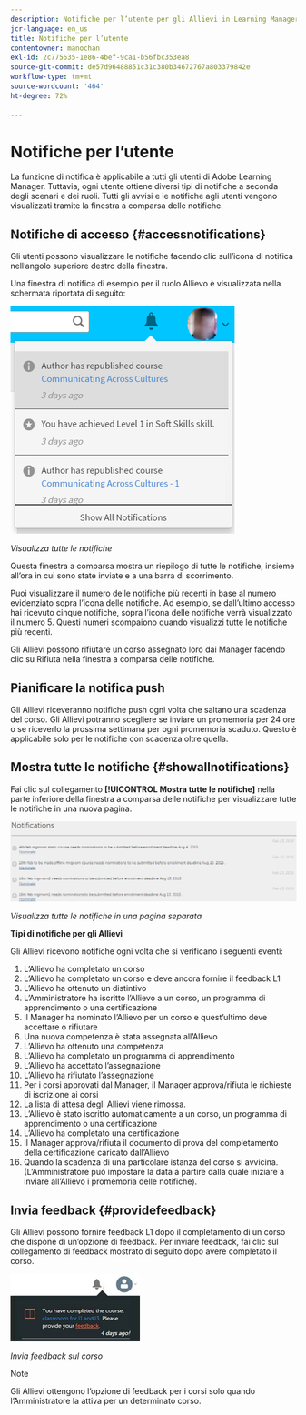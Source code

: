 ```yaml
---
description: Notifiche per l’utente per gli Allievi in Learning Manager.
jcr-language: en_us
title: Notifiche per l’utente
contentowner: manochan
exl-id: 2c775635-1e86-4bef-9ca1-b56fbc353ea8
source-git-commit: de57d96488851c31c380b34672767a803379842e
workflow-type: tm+mt
source-wordcount: '464'
ht-degree: 72%

---
```


# Notifiche per l’utente

<!--User notifications for Learners in Learning Manager.-->

La funzione di notifica è applicabile a tutti gli utenti di Adobe Learning Manager. Tuttavia, ogni utente ottiene diversi tipi di notifiche a seconda degli scenari e dei ruoli. Tutti gli avvisi e le notifiche agli utenti vengono visualizzati tramite la finestra a comparsa delle notifiche.

## Notifiche di accesso {#accessnotifications}

Gli utenti possono visualizzare le notifiche facendo clic sull’icona di notifica nell’angolo superiore destro della finestra.

Una finestra di notifica di esempio per il ruolo Allievo è visualizzata nella schermata riportata di seguito:

![](assets/learner-notifications.png)

*Visualizza tutte le notifiche*

Questa finestra a comparsa mostra un riepilogo di tutte le notifiche, insieme all’ora in cui sono state inviate e a una barra di scorrimento.

Puoi visualizzare il numero delle notifiche più recenti in base al numero evidenziato sopra l’icona delle notifiche. Ad esempio, se dall’ultimo accesso hai ricevuto cinque notifiche, sopra l’icona delle notifiche verrà visualizzato il numero 5. Questi numeri scompaiono quando visualizzi tutte le notifiche più recenti.

Gli Allievi possono rifiutare un corso assegnato loro dai Manager facendo clic su Rifiuta nella finestra a comparsa delle notifiche.

## Pianificare la notifica push

Gli Allievi riceveranno notifiche push ogni volta che saltano una scadenza del corso. Gli Allievi potranno scegliere se inviare un promemoria per 24 ore o se riceverlo la prossima settimana per ogni promemoria scaduto. Questo è applicabile solo per le notifiche con scadenza oltre quella.

## Mostra tutte le notifiche {#showallnotifications}

Fai clic sul collegamento **[!UICONTROL Mostra tutte le notifiche]** nella parte inferiore della finestra a comparsa delle notifiche per visualizzare tutte le notifiche in una nuova pagina.

![](assets/notifications-page.png)

*Visualizza tutte le notifiche in una pagina separata*

**Tipi di notifiche per gli Allievi**

Gli Allievi ricevono notifiche ogni volta che si verificano i seguenti eventi:

1. L’Allievo ha completato un corso
1. L’Allievo ha completato un corso e deve ancora fornire il feedback L1
1. L’Allievo ha ottenuto un distintivo
1. L’Amministratore ha iscritto l’Allievo a un corso, un programma di apprendimento o una certificazione
1. Il Manager ha nominato l’Allievo per un corso e quest’ultimo deve accettare o rifiutare
1. Una nuova competenza è stata assegnata all’Allievo
1. L’Allievo ha ottenuto una competenza
1. L’Allievo ha completato un programma di apprendimento
1. L’Allievo ha accettato l’assegnazione
1. L’Allievo ha rifiutato l’assegnazione
1. Per i corsi approvati dal Manager, il Manager approva/rifiuta le richieste di iscrizione ai corsi
1. La lista di attesa degli Allievi viene rimossa.
1. L’Allievo è stato iscritto automaticamente a un corso, un programma di apprendimento o una certificazione
1. L’Allievo ha completato una certificazione
1. Il Manager approva/rifiuta il documento di prova del completamento della certificazione caricato dall’Allievo
1. Quando la scadenza di una particolare istanza del corso si avvicina. (L’Amministratore può impostare la data a partire dalla quale iniziare a inviare all’Allievo i promemoria delle notifiche).

## Invia feedback {#providefeedback}

Gli Allievi possono fornire feedback L1 dopo il completamento di un corso che dispone di un’opzione di feedback. Per inviare feedback, fai clic sul collegamento di feedback mostrato di seguito dopo avere completato il corso.

![](assets/feedback.png)

*Invia feedback sul corso*

>[!NOTE]
>
>Gli Allievi ottengono l’opzione di feedback per i corsi solo quando l’Amministratore la attiva per un determinato corso.
